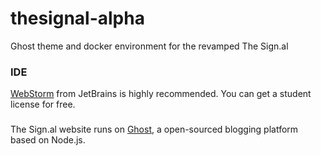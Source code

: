 # thesignal-alpha
Ghost theme and docker environment for the revamped The Sign.al

### IDE
[WebStorm](https://www.jetbrains.com/webstorm/) from JetBrains is highly recommended.
You can get a student license for free.

### 
The Sign.al website runs on [Ghost](https://ghost.org/), a open-sourced blogging platform based on Node.js.
